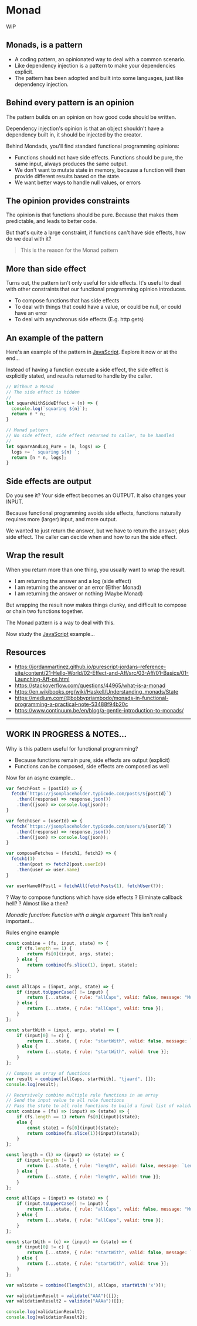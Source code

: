 # Monad

WIP



## Monads, is a pattern

- A coding pattern, an opinionated way to deal with a common scenario.
- Like dependency injection is a pattern to make your dependencies explicit.
- The pattern has been adopted and built into some languages, just like dependency injection.

## Behind every pattern is an opinion

The pattern builds on an opinion on how good code should be written.

Dependency injection's opinion is that an object shouldn't have a dependency built in, it should be injected by the creator.

Behind Mondads, you'll find standard functional programming opinions:
- Functions should not have side effects. Functions should be pure, the same input, always produces the same output.
- We don't want to mutate state in memory, because a function will then provide different results based on the state.
- We want better ways to handle null values, or errors

## The opinion provides constraints

The opinion is that functions should be pure. Because that makes them predictable, and leads to better code.

But that's quite a large constraint, if functions can't have side effects, how do we deal with it?

> This is the reason for the Monad pattern

## More than side effect

Turns out, the pattern isn't only useful for side effects. It's useful to deal with other constraints that our functional programming opinion introduces.

- To compose functions that has side effects
- To deal with things that could have a value, or could be null, or could have an error
- To deal with asynchronus side effects (E.g. http gets)

## An example of the pattern

Here's an example of the pattern in [JavaScript](./monads.js). Explore it now or at the end...

Instead of having a function execute a side effect, the side effect is explicitly stated, and results returned to handle by the caller.

```js
// Without a Monad
// The side effect is hidden
//
let squareWithSideEffect = (n) => {
  console.log(`squaring ${n}`);
  return n * n;
}

// Monad pattern
// No side effect, side effect returned to caller, to be handled
//
let squareAndLog_Pure = (n, logs) => {
  logs += ` squaring ${n} `;
  return [n * n, logs];
}
```

## Side effects are output

Do you see it? Your side effect becomes an OUTPUT. It also changes your INPUT.

Because functional programming avoids side effects, functions naturally requires more (larger) input, and more output.

We wanted to just return the answer, but we have to return the answer, plus side effect. The caller can decide when and how to run the side effect.

## Wrap the result

When you return more than one thing, you usually want to wrap the result.

- I am returning the answer and a log (side effect)
- I am returning the answer or an error (Either Monad)
- I am returning the answer or nothing (Maybe Monad)

But wrapping the result now makes things clunky, and difficult to compose or chain two functions together.

The Monad pattern is a way to deal with this.

Now study the [JavaScript](./monads.js) example...

## Resources

- https://jordanmartinez.github.io/purescript-jordans-reference-site/content/21-Hello-World/02-Effect-and-Aff/src/03-Aff/01-Basics/01-Launching-Aff-ps.html
- https://stackoverflow.com/questions/44965/what-is-a-monad
- https://en.wikibooks.org/wiki/Haskell/Understanding_monads/State
- https://medium.com/@bobbypriambodo/monads-in-functional-programming-a-practical-note-53488f94b20c
- https://www.continuum.be/en/blog/a-gentle-introduction-to-monads/

---

## WORK IN PROGRESS & NOTES...

Why is this pattern useful for functional programming?
- Because functions remain pure, side effects are output (explicit)
- Functions can be composed, side effects are composed as well

Now for an async example...

```js
var fetchPost = (postId) => {
  fetch(`https://jsonplaceholder.typicode.com/posts/${postId}`)
    .then((response) => response.json())
    .then((json) => console.log(json));
}

var fetchUser = (userId) => {
  fetch(`https://jsonplaceholder.typicode.com/users/${userId}`)
    .then((response) => response.json())
    .then((json) => console.log(json));
}

var composeFetches = (fetch1, fetch2) => {
  fetch1(1)
    .then(post => fetch2(post.userId))
    .then(user => user.name)
}

var userNameOfPost1 = fetchAll(fetchPosts(1), fetchUser(?));
```

? Way to compose functions which have side effects
? Eliminate callback hell?
? Almost like a then?


*Monadic function: Function with a single argument*
This isn't really important...

Rules engine example

```js
const combine = (fs, input, state) => {
	if (fs.length == 1) {
		return fs[0](input, args, state);
	} else {
		return combine(fs.slice(1), input, state);
	}
};

const allCaps = (input, args, state) => {
	if (input.toUpperCase() != input) {
		return [...state, { rule: "allCaps", valid: false, message: "Must be all caps" }];
	} else {
		return [...state, { rule: "allCaps", valid: true }];
	}
};

const startWith = (input, args, state) => {
	if (input[0] != c) {
		return [...state, { rule: "startWith", valid: false, message: `Must start with ${c}` }];
	} else {
		return [...state, { rule: "startWith", valid: true }];
	}
};

// Compose an array of functions
var result = combine([allCaps, startWith], "tjaard", []);
console.log(result);
```

```js
// Recursively combine multiple rule functions in an array
// Send the input value to all rule functions
// Pass the state to all rule functions to build a final list of validations
const combine = (fs) => (input) => (state) => {
	if (fs.length == 1) return fs[0](input)(state);
	else {
		const state1 = fs[0](input)(state);
		return combine(fs.slice(1))(input)(state1);
	}
};

const length = (l) => (input) => (state) => {
	if (input.length != l) {
		return [...state, { rule: "length", valid: false, message: `Length must be ${l}` }];
	} else {
		return [...state, { rule: "length", valid: true }];
	}
};

const allCaps = (input) => (state) => {
	if (input.toUpperCase() != input) {
		return [...state, { rule: "allCaps", valid: false, message: "Must be all caps" }];
	} else {
		return [...state, { rule: "allCaps", valid: true }];
	}
};

const startWith = (c) => (input) => (state) => {
	if (input[0] != c) {
		return [...state, { rule: "startWith", valid: false, message: `Must start with ${c}` }];
	} else {
		return [...state, { rule: "startWith", valid: true }];
	}
};

var validate = combine([length(3), allCaps, startWith('x')]);

var validationResult = validate("AAA")([]);
var validationResult2 = validate("AAAa")([]);

console.log(validationResult);
console.log(validationResult2);
```